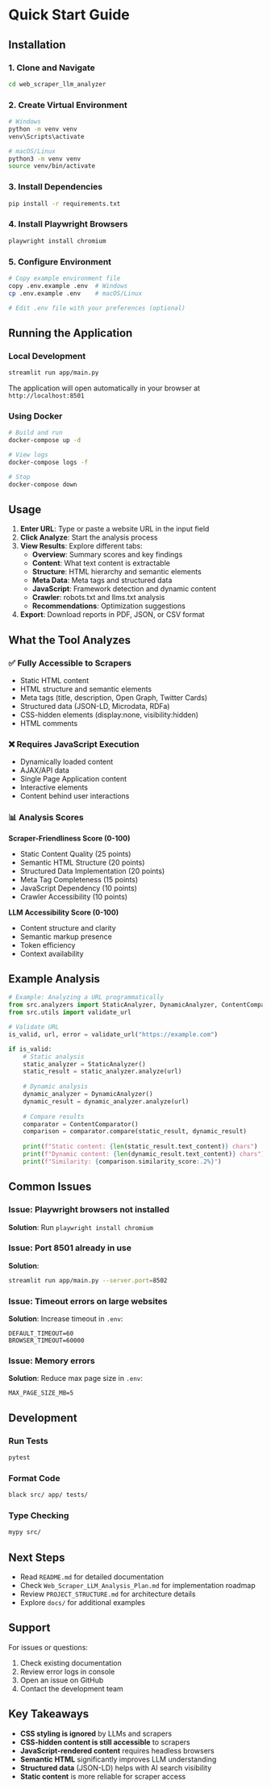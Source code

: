 # Quick Start Guide

## Installation

### 1. Clone and Navigate
```bash
cd web_scraper_llm_analyzer
```

### 2. Create Virtual Environment
```bash
# Windows
python -m venv venv
venv\Scripts\activate

# macOS/Linux
python3 -m venv venv
source venv/bin/activate
```

### 3. Install Dependencies
```bash
pip install -r requirements.txt
```

### 4. Install Playwright Browsers
```bash
playwright install chromium
```

### 5. Configure Environment
```bash
# Copy example environment file
copy .env.example .env  # Windows
cp .env.example .env    # macOS/Linux

# Edit .env file with your preferences (optional)
```

## Running the Application

### Local Development
```bash
streamlit run app/main.py
```

The application will open automatically in your browser at `http://localhost:8501`

### Using Docker
```bash
# Build and run
docker-compose up -d

# View logs
docker-compose logs -f

# Stop
docker-compose down
```

## Usage

1. **Enter URL**: Type or paste a website URL in the input field
2. **Click Analyze**: Start the analysis process
3. **View Results**: Explore different tabs:
   - **Overview**: Summary scores and key findings
   - **Content**: What text content is extractable
   - **Structure**: HTML hierarchy and semantic elements
   - **Meta Data**: Meta tags and structured data
   - **JavaScript**: Framework detection and dynamic content
   - **Crawler**: robots.txt and llms.txt analysis
   - **Recommendations**: Optimization suggestions
4. **Export**: Download reports in PDF, JSON, or CSV format

## What the Tool Analyzes

### ✅ Fully Accessible to Scrapers
- Static HTML content
- HTML structure and semantic elements
- Meta tags (title, description, Open Graph, Twitter Cards)
- Structured data (JSON-LD, Microdata, RDFa)
- CSS-hidden elements (display:none, visibility:hidden)
- HTML comments

### ❌ Requires JavaScript Execution
- Dynamically loaded content
- AJAX/API data
- Single Page Application content
- Interactive elements
- Content behind user interactions

### 📊 Analysis Scores

**Scraper-Friendliness Score (0-100)**
- Static Content Quality (25 points)
- Semantic HTML Structure (20 points)
- Structured Data Implementation (20 points)
- Meta Tag Completeness (15 points)
- JavaScript Dependency (10 points)
- Crawler Accessibility (10 points)

**LLM Accessibility Score (0-100)**
- Content structure and clarity
- Semantic markup presence
- Token efficiency
- Context availability

## Example Analysis

```python
# Example: Analyzing a URL programmatically
from src.analyzers import StaticAnalyzer, DynamicAnalyzer, ContentComparator
from src.utils import validate_url

# Validate URL
is_valid, url, error = validate_url("https://example.com")

if is_valid:
    # Static analysis
    static_analyzer = StaticAnalyzer()
    static_result = static_analyzer.analyze(url)
    
    # Dynamic analysis
    dynamic_analyzer = DynamicAnalyzer()
    dynamic_result = dynamic_analyzer.analyze(url)
    
    # Compare results
    comparator = ContentComparator()
    comparison = comparator.compare(static_result, dynamic_result)
    
    print(f"Static content: {len(static_result.text_content)} chars")
    print(f"Dynamic content: {len(dynamic_result.text_content)} chars")
    print(f"Similarity: {comparison.similarity_score:.2%}")
```

## Common Issues

### Issue: Playwright browsers not installed
**Solution**: Run `playwright install chromium`

### Issue: Port 8501 already in use
**Solution**: 
```bash
streamlit run app/main.py --server.port=8502
```

### Issue: Timeout errors on large websites
**Solution**: Increase timeout in `.env`:
```
DEFAULT_TIMEOUT=60
BROWSER_TIMEOUT=60000
```

### Issue: Memory errors
**Solution**: Reduce max page size in `.env`:
```
MAX_PAGE_SIZE_MB=5
```

## Development

### Run Tests
```bash
pytest
```

### Format Code
```bash
black src/ app/ tests/
```

### Type Checking
```bash
mypy src/
```

## Next Steps

- Read `README.md` for detailed documentation
- Check `Web_Scraper_LLM_Analysis_Plan.md` for implementation roadmap
- Review `PROJECT_STRUCTURE.md` for architecture details
- Explore `docs/` for additional examples

## Support

For issues or questions:
1. Check existing documentation
2. Review error logs in console
3. Open an issue on GitHub
4. Contact the development team

## Key Takeaways

- **CSS styling is ignored** by LLMs and scrapers
- **CSS-hidden content is still accessible** to scrapers
- **JavaScript-rendered content** requires headless browsers
- **Semantic HTML** significantly improves LLM understanding
- **Structured data** (JSON-LD) helps with AI search visibility
- **Static content** is more reliable for scraper access

